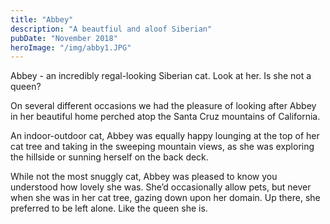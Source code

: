 ```yaml
---
title: "Abbey"
description: "A beautfiul and aloof Siberian"
pubDate: "November 2018"
heroImage: "/img/abby1.JPG"
---
```


<p>
    Abbey - an incredibly regal-looking Siberian cat. Look at her. Is she not a queen? 
</p>

<p>
    On several different occasions we had the pleasure of looking after Abbey in her beautiful home perched atop the Santa Cruz mountains of California. 
</p>

<p>
    An indoor-outdoor cat, Abbey was equally happy lounging at the top of her cat tree and taking in the sweeping mountain views, as she was exploring the hillside or sunning herself on the back deck.
</p>

<p>
    While not the most snuggly cat, Abbey was pleased to know you understood how lovely she was. She’d occasionally allow pets, but never when she was in her cat tree, gazing down upon her domain. Up there, she preferred to be left alone. Like the queen she is.
</p>